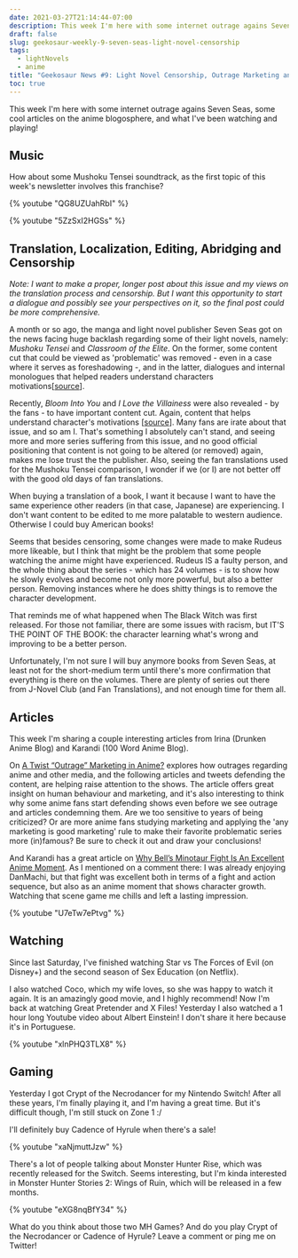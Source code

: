 ```yaml
---
date: 2021-03-27T21:14:44-07:00
description: This week I'm here with some internet outrage agains Seven Seas, some cool articles on the anime blogosphere, and what I've been watching and playing!
draft: false
slug: geekosaur-weekly-9-seven-seas-light-novel-censorship
tags:
  - lightNovels
  - anime
title: "Geekosaur News #9: Light Novel Censorship, Outrage Marketing and a Great Anime Fight"
toc: true
---
```


This week I'm here with some internet outrage agains Seven Seas, some cool articles on the anime blogosphere, and what I've been watching and playing!

## Music

How about some Mushoku Tensei soundtrack, as the first topic of this week's newsletter involves this franchise?

{% youtube "QG8UZUahRbI" %}

<!--more-->

{% youtube "5ZzSxI2HGSs" %}

## Translation, Localization, Editing, Abridging and Censorship

*Note: I want to make a proper, longer post about this issue and my views on the translation process and censorship. But I want this opportunity to start a dialogue and possibly see your perspectives on it, so the final post could be more comprehensive.*

A month or so ago, the manga and light novel publisher Seven Seas got on the news facing huge backlash regarding some of their light novels, namely: *Mushoku Tensei* and *Classroom of the Elite*. On the former, some content cut that could be viewed as 'problematic' was removed - even in a case where it serves as foreshadowing -, and in the latter, dialogues and internal monologues that helped readers understand characters motivations[[source](https://www.animenewsnetwork.com/news/2021-02-17/seven-seas-addresses-mushoku-tensei-classroom-of-the-elite-light-novel-localization-changes/.169582)].

Recently, *Bloom Into You* and *I Love the Villainess* were also revealed - by the fans - to have important content cut. Again, content that helps understand character's motivations [[source](https://www.animenewsnetwork.com/interest/2021-03-19/im-in-love-with-the-villainess-author-responds-to-alterations-in-english-language-release/.170833)]. Many fans are irate about that issue, and so am I. That's something I absolutely can't stand, and seeing more and more series suffering from this issue, and no good official positioning that content is not going to be altered (or removed) again, makes me lose trust the the publisher. Also, seeing the fan translations used for the Mushoku Tensei comparison, I wonder if we (or I) are not better off with the good old days of fan translations.

When buying a translation of a book, I want it because I want to have the same experience other readers (in that case, Japanese) are experiencing. I don't want content to be edited to me more palatable to western audience. Otherwise I could buy American books!

Seems that besides censoring, some changes were made to make Rudeus more likeable, but I think that might be the problem that some people watching the anime might have experienced. Rudeus IS a faulty person, and the whole thing about the series - which has 24 volumes - is to show how he slowly evolves and become not only more powerful, but also a better person. Removing instances where he does shitty things is to remove the character development. 

That reminds me of what happened when The Black Witch was first released. For those not familiar, there are some issues with racism, but IT'S THE POINT OF THE BOOK: the character learning what's wrong and improving to be a better person.

Unfortunately, I'm not sure I will buy anymore books from Seven Seas, at least not for the short-medium term until there's more confirmation that everything is there on the volumes. There are plenty of series out there from J-Novel Club (and Fan Translations), and not enough time for them all.

## Articles

This week I'm sharing a couple interesting articles from Irina (Drunken Anime Blog) and Karandi (100 Word Anime Blog).

On [A Twist “Outrage” Marketing in Anime?](https://drunkenanimeblog.com/2021/03/24/a-twist-outrage-marketing-in-anime/) explores how outrages regarding anime and other media, and the following articles and tweets defending the content, are helping raise attention to the shows. The article offers great insight on human behaviour and marketing, and it's also interesting to think why some anime fans start defending shows even before we see outrage and articles condemning them. Are we too sensitive to years of being criticized? Or are more anime fans studying marketing and applying the 'any marketing is good marketing' rule to make their favorite problematic series more (in)famous? Be sure to check it out and draw your conclusions!

And Karandi has a great article on [Why Bell’s Minotaur Fight Is An Excellent Anime Moment](https://100wordanime.blog/why-bells-minotaur-fight-is-an-excellent-anime-moment/). As I mentioned on a comment there: I was already enjoying DanMachi, but that fight was excellent both in terms of a fight and action sequence, but also as an anime moment that shows character growth. Watching that scene game me chills and left a lasting impression.

{% youtube "U7eTw7ePtvg" %}

## Watching

Since last Saturday, I've finished watching Star vs The Forces of Evil (on Disney+) and the second season of Sex Education (on Netflix).

I also watched Coco, which my wife loves, so she was happy to watch it again. It is an amazingly good movie, and I highly recommend! Now I'm back at watching Great Pretender and X Files! Yesterday I also watched a 1 hour long Youtube video about Albert Einstein! I don't share it here because it's in Portuguese.

{% youtube "xlnPHQ3TLX8" %}

## Gaming

Yesterday I got Crypt of the Necrodancer for my Nintendo Switch! After all these years, I'm finally playing it, and I'm having a great time. But it's difficult though, I'm still stuck on Zone 1 :/ 

I'll definitely buy Cadence of Hyrule when there's a sale!

{% youtube "xaNjmuttJzw" %}

There's a lot of people talking about Monster Hunter Rise, which was recently released for the Switch. Seems interesting, but I'm kinda interested in Monster Hunter Stories 2: Wings of Ruin, which will be released in a few months.

{% youtube "eXG8nqBfY34" %}

What do you think about those two MH Games? And do you play Crypt of the Necrodancer or Cadence of Hyrule? Leave a comment or ping me on Twitter!
